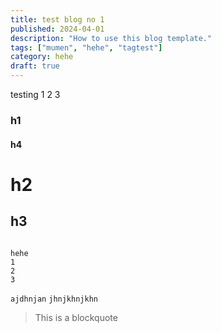 ```yaml
---
title: test blog no 1
published: 2024-04-01
description: "How to use this blog template."
tags: ["mumen", "hehe", "tagtest"]
category: hehe
draft: true
---
```


testing 1 2 3
### h1
#### h4
# h2
## h3

```

hehe
1
2
3

````

`ajdhnjan`
``jhnjkhnjkhn``

> This is a blockquote